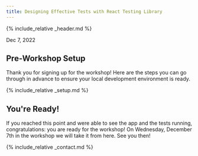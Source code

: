```yaml
---
title: Designing Effective Tests with React Testing Library
---
```


{% include_relative _header.md %}

Dec 7, 2022

## Pre-Workshop Setup

Thank you for signing up for the workshop! Here are the steps you can go through in advance to ensure your local development environment is ready.

{% include_relative _setup.md %}

## You're Ready!

If you reached this point and were able to see the app and the tests running, congratulations: you are ready for the workshop! On Wednesday, December 7th in the workshop we will take it from here. See you then!

{% include_relative _contact.md %}
